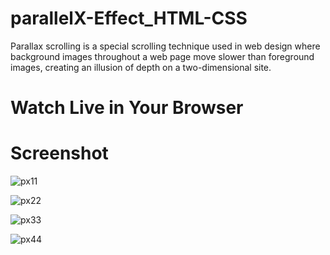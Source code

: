 # parallelX-Effect_HTML-CSS
 Parallax scrolling is a special scrolling technique used in web design where background images throughout a web page move slower than foreground images, creating an illusion of depth on a two-dimensional site.
 
 # Watch Live in Your Browser
 
 
 
 # Screenshot
![px11](https://user-images.githubusercontent.com/109414883/230722467-c2ec1afc-58c1-47cb-a2f6-cc006f322faa.png)

![px22](https://user-images.githubusercontent.com/109414883/230722469-f04ee872-72dd-4ee5-8d28-a9407b331704.png)

![px33](https://user-images.githubusercontent.com/109414883/230722474-9ec18b47-4775-40b6-974b-c682bf70b00e.png)

![px44](https://user-images.githubusercontent.com/109414883/230722475-8ea76a06-3f76-40be-a668-d9c22f51cdbf.png)
